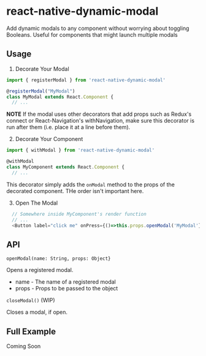 # react-native-dynamic-modal
Add dynamic modals to any component without worrying about toggling Booleans. Useful for components that might launch multiple modals

## Usage

1. Decorate Your Modal
```js
import { registerModal } from 'react-native-dynamic-modal'

@registerModal("MyModal")
class MyModal extends React.Component {
  // ...
```

**NOTE** If the modal uses other decorators that add props such as Redux's connect or React-Navigation's withNavigation, make sure this decorator is run after them (i.e. place it at a line before them). 

2. Decorate Your Component
```js
import { withModal } from 'react-native-dynamic-modal'

@withModal
class MyComponent extends React.Component {
  // ...
```
This decorator simply adds the `onModal` method to the props of the decorated component. THe order isn't important here.

3. Open The Modal
```js
  // Somewhere inside MyComponent's render function
  // ...
  <Button label="click me" onPress={()=>this.props.openModal('MyModal'})/>
```

## API

`openModal(name: String, props: Object}`

Opens a registered modal.
- name - The name of a registered modal
- props - Props to be passed to the object

`closeModal()` (WIP)

Closes a modal, if open.

## Full Example
Coming Soon
